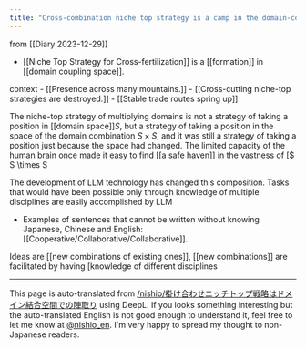 ```yaml
---
title: "Cross-combination niche top strategy is a camp in the domain-combining space."
---
```


from  [[Diary 2023-12-29]]
- [[Niche Top Strategy for Cross-fertilization]] is a [[formation]] in [[domain coupling space]].

context
    - [[Presence across many mountains.]]
        - [[Cross-cutting niche-top strategies are destroyed.]]
    - [[Stable trade routes spring up]]

The niche-top strategy of multiplying domains is not a strategy of taking a position in [[domain space]]$S$, but a strategy of taking a position in the space of the domain combination $S \times S$, and it was still a strategy of taking a position just because the space had changed.
The limited capacity of the human brain once made it easy to find [[a safe haven]] in the vastness of [$ S \times S

The development of LLM technology has changed this composition.
Tasks that would have been possible only through knowledge of multiple disciplines are easily accomplished by LLM
- Examples of sentences that cannot be written without knowing Japanese, Chinese and English: [[Cooperative/Collaborative/Collaborative]].

Ideas are [[new combinations of existing ones]], [[new combinations]] are facilitated by having [knowledge of different disciplines


---
This page is auto-translated from [/nishio/掛け合わせニッチトップ戦略はドメイン結合空間での陣取り](https://scrapbox.io/nishio/掛け合わせニッチトップ戦略はドメイン結合空間での陣取り) using DeepL. If you looks something interesting but the auto-translated English is not good enough to understand it, feel free to let me know at [@nishio_en](https://twitter.com/nishio_en). I'm very happy to spread my thought to non-Japanese readers.